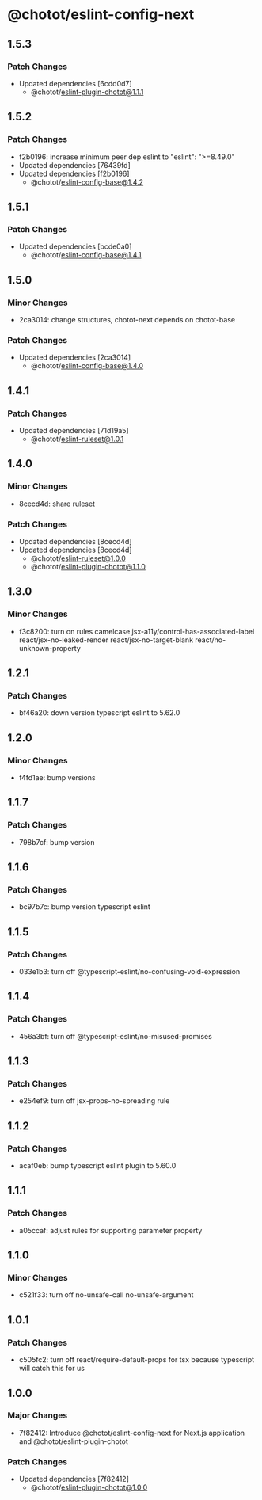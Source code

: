 # @chotot/eslint-config-next

## 1.5.3

### Patch Changes

- Updated dependencies [6cdd0d7]
  - @chotot/eslint-plugin-chotot@1.1.1

## 1.5.2

### Patch Changes

- f2b0196: increase minimum peer dep eslint to "eslint": ">=8.49.0"
- Updated dependencies [76439fd]
- Updated dependencies [f2b0196]
  - @chotot/eslint-config-base@1.4.2

## 1.5.1

### Patch Changes

- Updated dependencies [bcde0a0]
  - @chotot/eslint-config-base@1.4.1

## 1.5.0

### Minor Changes

- 2ca3014: change structures, chotot-next depends on chotot-base

### Patch Changes

- Updated dependencies [2ca3014]
  - @chotot/eslint-config-base@1.4.0

## 1.4.1

### Patch Changes

- Updated dependencies [71d19a5]
  - @chotot/eslint-ruleset@1.0.1

## 1.4.0

### Minor Changes

- 8cecd4d: share ruleset

### Patch Changes

- Updated dependencies [8cecd4d]
- Updated dependencies [8cecd4d]
  - @chotot/eslint-ruleset@1.0.0
  - @chotot/eslint-plugin-chotot@1.1.0

## 1.3.0

### Minor Changes

- f3c8200: turn on rules camelcase jsx-a11y/control-has-associated-label react/jsx-no-leaked-render react/jsx-no-target-blank react/no-unknown-property

## 1.2.1

### Patch Changes

- bf46a20: down version typescript eslint to 5.62.0

## 1.2.0

### Minor Changes

- f4fd1ae: bump versions

## 1.1.7

### Patch Changes

- 798b7cf: bump version

## 1.1.6

### Patch Changes

- bc97b7c: bump version typescript eslint

## 1.1.5

### Patch Changes

- 033e1b3: turn off @typescript-eslint/no-confusing-void-expression

## 1.1.4

### Patch Changes

- 456a3bf: turn off @typescript-eslint/no-misused-promises

## 1.1.3

### Patch Changes

- e254ef9: turn off jsx-props-no-spreading rule

## 1.1.2

### Patch Changes

- acaf0eb: bump typescript eslint plugin to 5.60.0

## 1.1.1

### Patch Changes

- a05ccaf: adjust rules for supporting parameter property

## 1.1.0

### Minor Changes

- c521f33: turn off no-unsafe-call no-unsafe-argument

## 1.0.1

### Patch Changes

- c505fc2: turn off react/require-default-props for tsx because typescript will catch this for us

## 1.0.0

### Major Changes

- 7f82412: Introduce @chotot/eslint-config-next for Next.js application and @chotot/eslint-plugin-chotot

### Patch Changes

- Updated dependencies [7f82412]
  - @chotot/eslint-plugin-chotot@1.0.0

